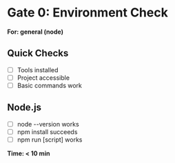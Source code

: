 # Gate 0: Environment Check

**For: general (node)**

## Quick Checks
- [ ] Tools installed
- [ ] Project accessible
- [ ] Basic commands work

## Node.js
- [ ] node --version works
- [ ] npm install succeeds
- [ ] npm run [script] works

**Time: < 10 min**
